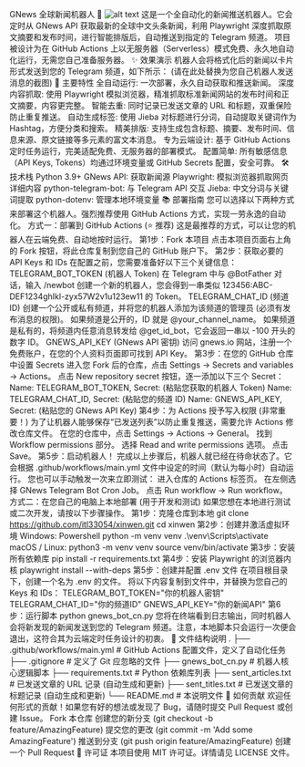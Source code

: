 GNews 全球新闻机器人 🤖
![alt text](https://github.com/itl33054/xinwen/actions/workflows/main.yml/badge.svg)
这是一个全自动化的新闻推送机器人。它会定时从 GNews API 获取最新的全球中文头条新闻，利用 Playwright 深度抓取原文摘要和发布时间，进行智能排版后，自动推送到指定的 Telegram 频道。
项目被设计为在 GitHub Actions 上以无服务器（Serverless）模式免费、永久地自动化运行，无需您自己准备服务器。
✨ 效果演示
机器人会将格式化后的新闻以卡片形式发送到您的 Telegram 频道，如下所示：
(请在此处替换为您自己机器人发送消息的截图)
🚀 主要特性
全自动运行: 一次部署，永久自动获取和推送新闻。
深度内容抓取: 使用 Playwright 模拟浏览器，精准抓取标准新闻网站的发布时间和正文摘要，内容更完整。
智能去重: 同时记录已发送文章的 URL 和标题，双重保险防止重复推送。
自动生成标签: 使用 Jieba 对标题进行分词，自动提取关键词作为 Hashtag，方便分类和搜索。
精美排版: 支持生成包含标题、摘要、发布时间、信息来源、原文链接等多元素的富文本消息。
专为云端设计: 基于 GitHub Actions 定时任务运行，完美适配免费、无服务器的部署模式。
配置简单: 所有敏感信息（API Keys, Tokens）均通过环境变量或 GitHub Secrets 配置，安全可靠。
🛠️ 技术栈
Python 3.9+
GNews API: 获取新闻源
Playwright: 模拟浏览器抓取网页详细内容
python-telegram-bot: 与 Telegram API 交互
Jieba: 中文分词与关键词提取
python-dotenv: 管理本地环境变量
📚 部署指南
您可以选择以下两种方式来部署这个机器人。强烈推荐使用 GitHub Actions 方式，实现一劳永逸的自动化。
方式一：部署到 GitHub Actions (⭐ 推荐)
这是最推荐的方式，可以让您的机器人在云端免费、自动地按时运行。
第1步：Fork 本项目
点击本项目页面右上角的 Fork 按钮，将此仓库复制到您自己的 GitHub 账户下。
第2步：获取必要的 API Keys 和 IDs
在配置之前，您需要准备好以下三个关键信息：
TELEGRAM_BOT_TOKEN (机器人 Token)
在 Telegram 中与 @BotFather 对话，输入 /newbot 创建一个新的机器人，您会得到一串类似 123456:ABC-DEF1234ghIkl-zyx57W2v1u123ew11 的 Token。
TELEGRAM_CHAT_ID (频道 ID)
创建一个公开或私有频道，并将您的机器人添加为该频道的管理员 (必须有发布消息的权限)。
如果频道是公开的，ID 就是 @your_channel_name。
如果频道是私有的，将频道内任意消息转发给 @get_id_bot，它会返回一串以 -100 开头的数字 ID。
GNEWS_API_KEY (GNews API 密钥)
访问 gnews.io 网站，注册一个免费账户，在您的个人资料页面即可找到 API Key。
第3步：在您的 GitHub 仓库中设置 Secrets
进入您 Fork 后的仓库，点击 Settings -> Secrets and variables -> Actions。
点击 New repository secret 按钮，逐一添加以下三个 Secret：
Name: TELEGRAM_BOT_TOKEN, Secret: (粘贴您获取的机器人 Token)
Name: TELEGRAM_CHAT_ID, Secret: (粘贴您的频道 ID)
Name: GNEWS_API_KEY, Secret: (粘贴您的 GNews API Key)
第4步：为 Actions 授予写入权限 (非常重要！)
为了让机器人能够保存“已发送列表”以防止重复推送，需要允许 Actions 修改仓库文件。
在您的仓库中，点击 Settings -> Actions -> General。
找到 Workflow permissions 部分。
选择 Read and write permissions 选项。
点击 Save。
第5步：启动机器人！
完成以上步骤后，机器人就已经在待命状态了。它会根据 .github/workflows/main.yml 文件中设定的时间（默认为每小时）自动运行。
您也可以手动触发一次来立即测试：
进入仓库的 Actions 标签页。
在左侧选择 GNews Telegram Bot Cron Job。
点击 Run workflow -> Run workflow。
方式二：在您自己的电脑上本地部署 (用于开发和测试)
如果您想在本地进行测试或二次开发，请按以下步骤操作。
第1步：克隆仓库到本地
git clone https://github.com/itl33054/xinwen.git
cd xinwen
第2步：创建并激活虚拟环境
Windows:
Powershell
python -m venv venv
.\venv\Scripts\activate
macOS / Linux:
python3 -m venv venv
source venv/bin/activate
第3步：安装所有依赖库
pip install -r requirements.txt
第4步：安装 Playwright 的浏览器内核
playwright install --with-deps
第5步：创建并配置 .env 文件
在项目根目录下，创建一个名为 .env 的文件。
将以下内容复制到文件中，并替换为您自己的 Keys 和 IDs：
TELEGRAM_BOT_TOKEN="你的机器人密钥"
TELEGRAM_CHAT_ID="你的频道ID"
GNEWS_API_KEY="你的新闻API"
第6步：运行脚本
python gnews_bot_cn.py
您将在终端看到日志输出，同时机器人会将新发现的新闻发送到您的 Telegram 频道。注意，本地脚本只会运行一次便会退出，这符合其为云端定时任务设计的初衷。
📂 文件结构说明
.
├── .github/workflows/main.yml  # GitHub Actions 配置文件，定义了自动化任务
├── .gitignore                  # 定义了 Git 应忽略的文件
├── gnews_bot_cn.py             # 机器人核心逻辑脚本
├── requirements.txt            # Python 依赖库列表
├── sent_articles.txt           # 已发送文章的 URL 记录 (自动生成和更新)
├── sent_titles.txt             # 已发送文章的标题记录 (自动生成和更新)
└── README.md                   # 本说明文件
🤝 如何贡献
欢迎任何形式的贡献！如果您有好的想法或发现了 Bug，请随时提交 Pull Request 或创建 Issue。
Fork 本仓库
创建您的新分支 (git checkout -b feature/AmazingFeature)
提交您的更改 (git commit -m 'Add some AmazingFeature')
推送到分支 (git push origin feature/AmazingFeature)
创建一个 Pull Request
📄 许可证
本项目使用 MIT 许可证。详情请见 LICENSE 文件。
